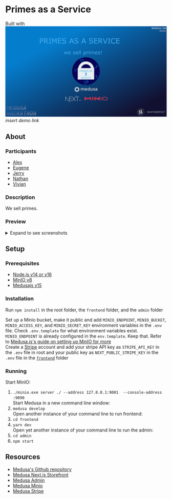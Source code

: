 # Primes as a Service
Built with 
![cover image](./readme_assets/cover-image.png)  
*insert demo link*

## About
### Participants
* [Alex](https://github.com/pane2004)
* [Eugene](https://github.com/Ezzhingy)
* [Jerry](https://github.com/Bobliuuu)
* [Nathan](https://github.com/Nathan13888)
* [Vivian](https://github.com/vivian-dai)

### Description
We sell primes.
### Preview

<details>
<summary>Expand to see screenshots</summary>

![Home page](./readme_assets/prototype-primes.png)
![order](./readme_assets/order.png)
![products admin](./readme_assets/products.png)
![products client](./readme_assets/products-client.png)
![profile](./readme_assets/profile.png)
![purchase](./readme_assets/purchase.png)
![shipping](./readme_assets/shipping.png)
![emailed prime](./readme_assets/email.png)
</details>

## Setup
### Prerequisites
* [Node.js v14 or v16](https://nodejs.org)
* [MinIO v8](https://min.io/)
* [Medusajs v15](https://medusajs.com/)
### Installation
Run `npm install` in the root folder, the `frontend` folder, and the `admin` folder  

Set up a Minio bucket, make it public and add `MINIO_ENDPOINT`, `MINIO_BUCKET`, `MINIO_ACCESS_KEY`, and `MINIO_SECRET_KEY` environment variables in the `.env` file. Check `.env.template` for what environment variables exist. `MINIO_ENDPOINT` is already configured in the `env.template`. Keep that. Refer to [Medusa.js's guide on setting up MinIO for more](https://docs.medusajs.com/add-plugins/minio/)  
Create a [Stripe](https://stripe.com) account and add your stripe API key as `STRIPE_API_KEY` in the `.env` file in root and your public key as `NEXT_PUBLIC_STRIPE_KEY` in the `.env` file in the [`frontend`](./frontend/) folder
### Running
Start MinIO:  
1. `./minio.exe server ./ --address 127.0.0.1:9001  --console-address :9090`  
Start Medusa in a new command line window:
2. `medusa develop`  
Open another instance of your command line to run frontend:
3. `cd frontend`
4. `yarn dev`  
Open yet another instance of your command line to run the admin:
5. `cd admin`
6. `npm start`

## Resources
* [Medusa's Github repository](https://github.com/medusajs/medusa)
* [Medusa Next.js Storefront](https://docs.medusajs.com/starters/nextjs-medusa-starter)
* [Medusa Admin](https://docs.medusajs.com/admin/quickstart/)
* [Medusa Minio](https://docs.medusajs.com/add-plugins/minio/)
* [Medusa Stripe](https://docs.medusajs.com/add-plugins/stripe/)